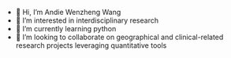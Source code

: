 - 👋 Hi, I’m Andie Wenzheng Wang
- 👀 I’m interested in interdisciplinary research
- 🌱 I’m currently learning python
- 💞️ I’m looking to collaborate on geographical and clinical-related research projects leveraging quantitative tools


<!---
ww2514/ww2514 is a ✨ special ✨ repository because its `README.md` (this file) appears on your GitHub profile.
You can click the Preview link to take a look at your changes.
--->
